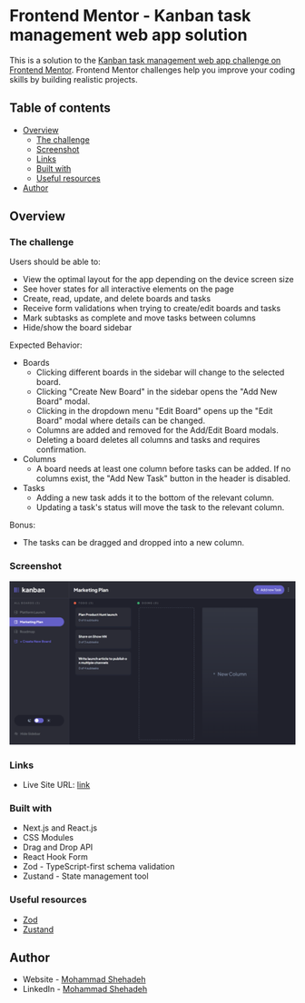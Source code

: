 # Frontend Mentor - Kanban task management web app solution

This is a solution to the
[Kanban task management web app challenge on Frontend Mentor](https://www.frontendmentor.io/challenges/kanban-task-management-web-app-wgQLt-HlbB).
Frontend Mentor challenges help you improve your coding skills by building realistic projects.

## Table of contents

- [Overview](#overview)
  - [The challenge](#the-challenge)
  - [Screenshot](#screenshot)
  - [Links](#links)
  - [Built with](#built-with)
  - [Useful resources](#useful-resources)
- [Author](#author)

## Overview

### The challenge

Users should be able to:

- View the optimal layout for the app depending on the device screen size
- See hover states for all interactive elements on the page
- Create, read, update, and delete boards and tasks
- Receive form validations when trying to create/edit boards and tasks
- Mark subtasks as complete and move tasks between columns
- Hide/show the board sidebar

Expected Behavior:

- Boards
  - Clicking different boards in the sidebar will change to the selected board.
  - Clicking "Create New Board" in the sidebar opens the "Add New Board" modal.
  - Clicking in the dropdown menu "Edit Board" opens up the "Edit Board" modal where details
    can be changed.
  - Columns are added and removed for the Add/Edit Board modals.
  - Deleting a board deletes all columns and tasks and requires confirmation.
- Columns
  - A board needs at least one column before tasks can be added. If no columns exist, the "Add
    New Task" button in the header is disabled.
- Tasks
  - Adding a new task adds it to the bottom of the relevant column.
  - Updating a task's status will move the task to the relevant column.

Bonus:

- The tasks can be dragged and dropped into a new column.

### Screenshot

![Screenshot](/public/challenge-screenshot.png)

### Links

- Live Site URL: [link](https://kanban-task-management-psi.vercel.app/)

### Built with

- Next.js and React.js
- CSS Modules
- Drag and Drop API
- React Hook Form
- Zod - TypeScript-first schema validation
- Zustand - State management tool

### Useful resources

- [Zod](https://zod.dev/)
- [Zustand](https://zustand-demo.pmnd.rs/)

## Author

- Website - [Mohammad Shehadeh](https://mohammadshehadeh.com)
- LinkedIn - [Mohammad Shehadeh](https://www.linkedin.com/in/mohammadshhadeh/)
